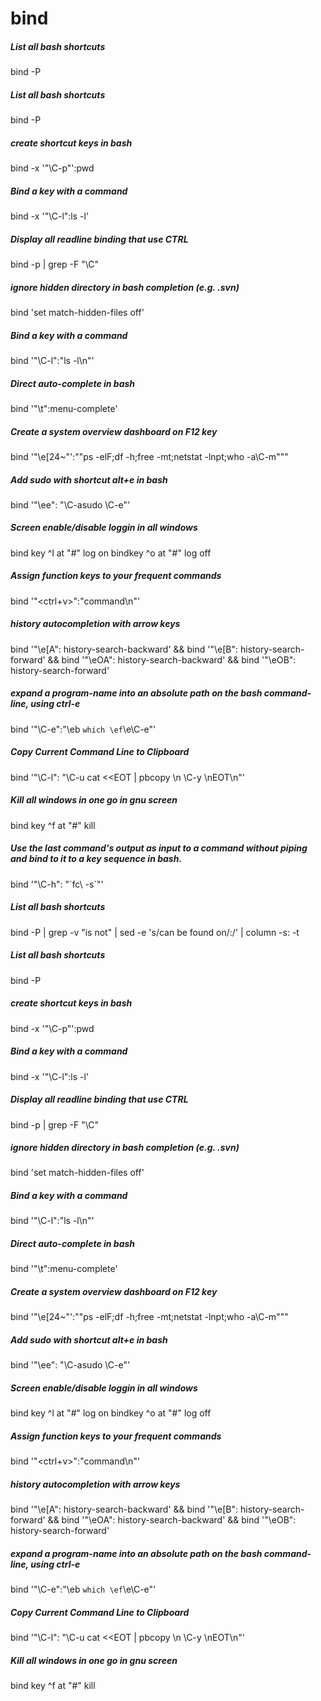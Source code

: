# bind

##### List all bash shortcuts

   bind  -P

##### List all bash shortcuts

   bind  -P

##### create shortcut keys in bash

   bind  -x '"\C-p"':pwd

##### Bind a key with a command

   bind  -x '"\C-l":ls -l'

##### Display all readline binding that use CTRL

   bind  -p | grep -F "\C"

##### ignore hidden directory in bash completion (e.g.  .svn)

   bind  'set match-hidden-files off'

##### Bind a key with a command

   bind  '"\C-l":"ls -l\n"'

##### Direct auto-complete in bash

   bind  '"\t":menu-complete'

##### Create a system overview dashboard on F12 key

   bind  '"\e[24~"':"\"ps -elF;df -h;free -mt;netstat -lnpt;who -a\C-m"""

##### Add sudo with shortcut alt+e in bash

   bind  '"\ee": "\C-asudo \C-e"'

##### Screen enable/disable loggin in all windows

   bind key ^l at "#" log on   bindkey ^o at "#" log off

##### Assign function keys to your frequent commands

   bind  '"<ctrl+v><functionKey>":"command\n"'

##### history autocompletion with arrow keys

   bind  '"\e[A": history-search-backward' && bind '"\e[B": history-search-forward' && bind '"\eOA": history-search-backward' && bind '"\eOB": history-search-forward'

##### expand a program-name into an absolute path on the bash command-line, using ctrl-e

   bind  '"\C-e":"\eb `which \ef`\e\C-e"'

##### Copy Current Command Line to Clipboard

   bind  '"\C-l": "\C-u cat <<EOT | pbcopy \n \C-y \nEOT\n"'

##### Kill all windows in one go in  gnu screen

   bind key ^f at "#" kill

##### Use the last command's output as input to a command without piping and bind to it to a key sequence in bash.

   bind  '"\C-h": "\`fc\ \-s\`"'

##### List all bash shortcuts

   bind  -P | grep -v "is not" | sed -e 's/can be found on/:/' | column -s: -t

##### List all bash shortcuts

   bind  -P

##### create shortcut keys in bash

   bind  -x '"\C-p"':pwd

##### Bind a key with a command

   bind  -x '"\C-l":ls -l'

##### Display all readline binding that use CTRL

   bind  -p | grep -F "\C"

##### ignore hidden directory in bash completion (e.g.  .svn)

   bind  'set match-hidden-files off'

##### Bind a key with a command

   bind  '"\C-l":"ls -l\n"'

##### Direct auto-complete in bash

   bind  '"\t":menu-complete'

##### Create a system overview dashboard on F12 key

   bind  '"\e[24~"':"\"ps -elF;df -h;free -mt;netstat -lnpt;who -a\C-m"""

##### Add sudo with shortcut alt+e in bash

   bind  '"\ee": "\C-asudo \C-e"'

##### Screen enable/disable loggin in all windows

   bind key ^l at "#" log on   bindkey ^o at "#" log off

##### Assign function keys to your frequent commands

   bind  '"<ctrl+v><functionKey>":"command\n"'

##### history autocompletion with arrow keys

   bind  '"\e[A": history-search-backward' && bind '"\e[B": history-search-forward' && bind '"\eOA": history-search-backward' && bind '"\eOB": history-search-forward'

##### expand a program-name into an absolute path on the bash command-line, using ctrl-e

   bind  '"\C-e":"\eb `which \ef`\e\C-e"'

##### Copy Current Command Line to Clipboard

   bind  '"\C-l": "\C-u cat <<EOT | pbcopy \n \C-y \nEOT\n"'

##### Kill all windows in one go in  gnu screen

   bind key ^f at "#" kill
